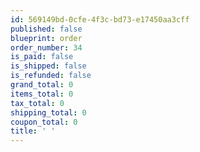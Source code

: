 ```yaml
---
id: 569149bd-0cfe-4f3c-bd73-e17450aa3cff
published: false
blueprint: order
order_number: 34
is_paid: false
is_shipped: false
is_refunded: false
grand_total: 0
items_total: 0
tax_total: 0
shipping_total: 0
coupon_total: 0
title: ' '
---
```

